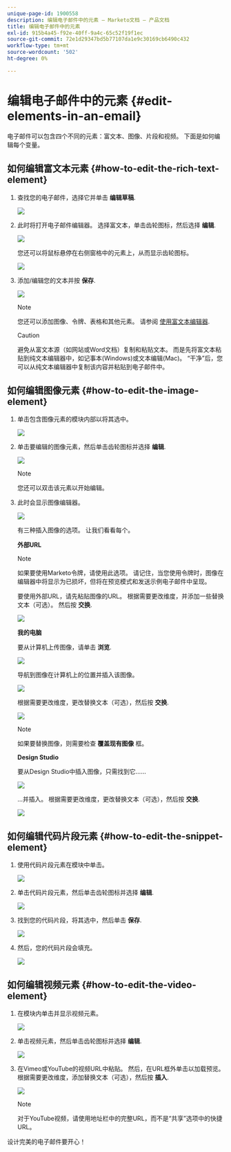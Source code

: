 ```yaml
---
unique-page-id: 1900558
description: 编辑电子邮件中的元素 — Marketo文档 — 产品文档
title: 编辑电子邮件中的元素
exl-id: 915b4a45-f92e-40ff-9a4c-65c52f19f1ec
source-git-commit: 72e1d29347bd5b77107da1e9c30169cb6490c432
workflow-type: tm+mt
source-wordcount: '502'
ht-degree: 0%

---
```


# 编辑电子邮件中的元素 {#edit-elements-in-an-email}

电子邮件可以包含四个不同的元素：富文本、图像、片段和视频。 下面是如何编辑每个变量。

## 如何编辑富文本元素 {#how-to-edit-the-rich-text-element}

1. 查找您的电子邮件，选择它并单击 **编辑草稿**.

   ![](assets/one-edited.png)

1. 此时将打开电子邮件编辑器。 选择富文本，单击齿轮图标，然后选择 **编辑**.

   ![](assets/two.png)

   您还可以将鼠标悬停在右侧窗格中的元素上，从而显示齿轮图标。

   ![](assets/three.png)

1. 添加/编辑您的文本并按 **保存**.

   ![](assets/four.png)

   >[!NOTE]
   >
   >您还可以添加图像、令牌、表格和其他元素。 请参阅 [使用富文本编辑器](/help/marketo/product-docs/email-marketing/general/understanding-the-email-editor/using-the-rich-text-editor.md).

   >[!CAUTION]
   >
   >避免从富文本源（如网站或Word文档）复制和粘贴文本。 而是先将富文本粘贴到纯文本编辑器中，如记事本(Windows)或文本编辑(Mac)。 “干净”后，您可以从纯文本编辑器中复制该内容并粘贴到电子邮件中。

## 如何编辑图像元素 {#how-to-edit-the-image-element}

1. 单击包含图像元素的模块内部以将其选中。

   ![](assets/five.png)

1. 单击要编辑的图像元素，然后单击齿轮图标并选择 **编辑**.

   ![](assets/six.png)

   >[!NOTE]
   >
   >您还可以双击该元素以开始编辑。

1. 此时会显示图像编辑器。

   ![](assets/seven.png)

   有三种插入图像的选项。 让我们看看每个。

   **外部URL**

   >[!NOTE]
   >
   >如果要使用Marketo令牌，请使用此选项。 请记住，当您使用令牌时，图像在编辑器中将显示为已损坏，但将在预览模式和发送示例电子邮件中呈现。

   要使用外部URL，请先粘贴图像的URL。 根据需要更改维度，并添加一些替换文本（可选）。 然后按 **交换**.

   ![](assets/eight.png)

   **我的电脑**

   要从计算机上传图像，请单击 **浏览**.

   ![](assets/nine.png)

   导航到图像在计算机上的位置并插入该图像。

   ![](assets/ten.png)

   根据需要更改维度，更改替换文本（可选），然后按 **交换**.

   ![](assets/eleven.png)

   >[!NOTE]
   >
   >如果要替换图像，则需要检查 **覆盖现有图像** 框。

   **Design Studio**

   要从Design Studio中插入图像，只需找到它……

   ![](assets/twelve.png)

   ...并插入。 根据需要更改维度，更改替换文本（可选），然后按 **交换**.

   ![](assets/thirteen.png)

## 如何编辑代码片段元素 {#how-to-edit-the-snippet-element}

1. 使用代码片段元素在模块中单击。

   ![](assets/fourteen.png)

1. 单击代码片段元素，然后单击齿轮图标并选择 **编辑**.

   ![](assets/fifteen.png)

1. 找到您的代码片段，将其选中，然后单击 **保存**.

   ![](assets/sixteen.png)

1. 然后，您的代码片段会填充。

   ![](assets/eighteen.png)

## 如何编辑视频元素 {#how-to-edit-the-video-element}

1. 在模块内单击并显示视频元素。

   ![](assets/nineteen.png)

1. 单击视频元素，然后单击齿轮图标并选择 **编辑**.

   ![](assets/twenty.png)

1. 在Vimeo或YouTube的视频URL中粘贴。 然后，在URL框外单击以加载预览。 根据需要更改维度，添加替换文本（可选），然后按 **插入**.

   ![](assets/twentyone.png)

   >[!NOTE]
   >
   >对于YouTube视频，请使用地址栏中的完整URL，而不是“共享”选项中的快捷URL。

设计完美的电子邮件要开心！
